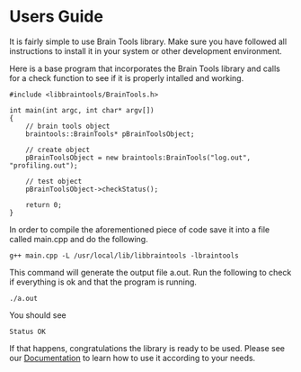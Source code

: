 [docs]: https://github.com/Ophien/BrainTools/docs/documentation.md

# Users Guide

It is fairly simple to use Brain Tools library. Make sure you have followed all instructions to install it in your system or other development environment. 

Here is a base program that incorporates the Brain Tools library and calls for a check function to see if it is properly intalled and working.

```
#include <libbraintools/BrainTools.h>

int main(int argc, int char* argv[])
{
    // brain tools object
    braintools::BrainTools* pBrainToolsObject;

    // create object
    pBrainToolsObject = new braintools:BrainTools("log.out", "profiling.out");

    // test object
    pBrainToolsObject->checkStatus();

    return 0;
}
```

In order to compile the aforementioned piece of code save it into a file called main.cpp and do the following. 

```
g++ main.cpp -L /usr/local/lib/libbraintools -lbraintools
```

This command will generate the output file a.out. Run the following to check if everything is ok and that the program is running.

```
./a.out
```

You should see

```
Status OK
```

If that happens, congratulations the library is ready to be used. Please see our [Documentation](docs) to learn how to use it according to your needs.